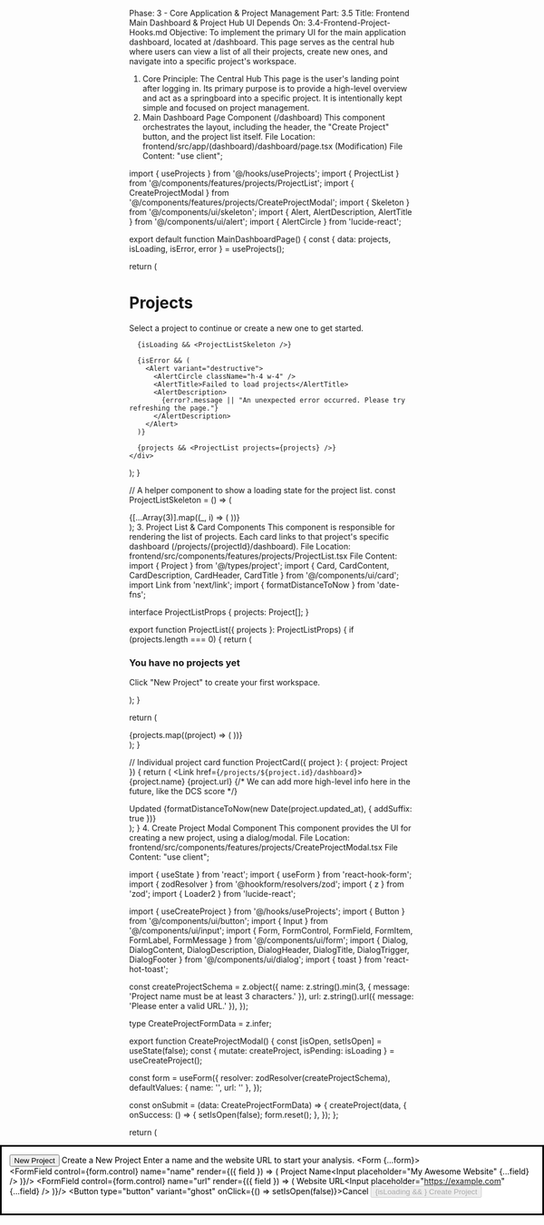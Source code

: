 Phase: 3 - Core Application & Project Management
Part: 3.5
Title: Frontend Main Dashboard & Project Hub UI
Depends On: 3.4-Frontend-Project-Hooks.md
Objective: To implement the primary UI for the main application dashboard, located at /dashboard. This page serves as the central hub where users can view a list of all their projects, create new ones, and navigate into a specific project's workspace.
1. Core Principle: The Central Hub
This page is the user's landing point after logging in. Its primary purpose is to provide a high-level overview and act as a springboard into a specific project. It is intentionally kept simple and focused on project management.
2. Main Dashboard Page Component (/dashboard)
This component orchestrates the layout, including the header, the "Create Project" button, and the project list itself.
File Location: frontend/src/app/(dashboard)/dashboard/page.tsx (Modification)
File Content:
"use client";

import { useProjects } from '@/hooks/useProjects';
import { ProjectList } from '@/components/features/projects/ProjectList';
import { CreateProjectModal } from '@/components/features/projects/CreateProjectModal';
import { Skeleton } from '@/components/ui/skeleton';
import { Alert, AlertDescription, AlertTitle } from '@/components/ui/alert';
import { AlertCircle } from 'lucide-react';

export default function MainDashboardPage() {
  const { data: projects, isLoading, isError, error } = useProjects();

  return (
    <div className="space-y-6">
      <div className="flex items-center justify-between">
        <div>
          <h1 className="text-3xl font-bold tracking-tight">Projects</h1>
          <p className="text-muted-foreground">
            Select a project to continue or create a new one to get started.
          </p>
        </div>
        <CreateProjectModal />
      </div>

      {isLoading && <ProjectListSkeleton />}
      
      {isError && (
        <Alert variant="destructive">
          <AlertCircle className="h-4 w-4" />
          <AlertTitle>Failed to load projects</AlertTitle>
          <AlertDescription>
            {error?.message || "An unexpected error occurred. Please try refreshing the page."}
          </AlertDescription>
        </Alert>
      )}

      {projects && <ProjectList projects={projects} />}
    </div>
  );
}

// A helper component to show a loading state for the project list.
const ProjectListSkeleton = () => (
  <div className="grid gap-4 md:grid-cols-2 lg:grid-cols-3 xl:grid-cols-4">
    {[...Array(3)].map((_, i) => (
      <Skeleton key={i} className="h-40 rounded-lg" />
    ))}
  </div>
);
3. Project List & Card Components
This component is responsible for rendering the list of projects. Each card links to that project's specific dashboard (/projects/{projectId}/dashboard).
File Location: frontend/src/components/features/projects/ProjectList.tsx
File Content:
import { Project } from '@/types/project';
import { Card, CardContent, CardDescription, CardHeader, CardTitle } from '@/components/ui/card';
import Link from 'next/link';
import { formatDistanceToNow } from 'date-fns';

interface ProjectListProps {
  projects: Project[];
}

export function ProjectList({ projects }: ProjectListProps) {
  if (projects.length === 0) {
    return (
      <div className="text-center py-20 border-2 border-dashed rounded-lg">
        <h3 className="text-2xl font-semibold tracking-tight">You have no projects yet</h3>
        <p className="text-muted-foreground mt-2">
          Click "New Project" to create your first workspace.
        </p>
      </div>
    );
  }

  return (
    <div className="grid gap-4 md:grid-cols-2 lg:grid-cols-3 xl:grid-cols-4">
      {projects.map((project) => (
        <ProjectCard key={project.id} project={project} />
      ))}
    </div>
  );
}

// Individual project card
function ProjectCard({ project }: { project: Project }) {
  return (
    <Link href={`/projects/${project.id}/dashboard`}>
      <Card className="hover:shadow-lg hover:border-primary transition-all h-full flex flex-col justify-between">
        <CardHeader>
          <CardTitle className="truncate">{project.name}</CardTitle>
          <CardDescription className="truncate text-blue-500">{project.url}</CardDescription>
        </CardHeader>
        <CardContent>
          {/* We can add more high-level info here in the future, like the DCS score */}
        </CardContent>
        <div className="text-xs text-muted-foreground px-6 pb-4 pt-2">
          Updated {formatDistanceToNow(new Date(project.updated_at), { addSuffix: true })}
        </div>
      </Card>
    </Link>
  );
}
4. Create Project Modal Component
This component provides the UI for creating a new project, using a dialog/modal.
File Location: frontend/src/components/features/projects/CreateProjectModal.tsx
File Content:
"use client";

import { useState } from 'react';
import { useForm } from 'react-hook-form';
import { zodResolver } from '@hookform/resolvers/zod';
import { z } from 'zod';
import { Loader2 } from 'lucide-react';

import { useCreateProject } from '@/hooks/useProjects';
import { Button } from '@/components/ui/button';
import { Input } from '@/components/ui/input';
import { Form, FormControl, FormField, FormItem, FormLabel, FormMessage } from '@/components/ui/form';
import { Dialog, DialogContent, DialogDescription, DialogHeader, DialogTitle, DialogTrigger, DialogFooter } from '@/components/ui/dialog';
import { toast } from 'react-hot-toast';

const createProjectSchema = z.object({
  name: z.string().min(3, { message: 'Project name must be at least 3 characters.' }),
  url: z.string().url({ message: 'Please enter a valid URL.' }),
});

type CreateProjectFormData = z.infer<typeof createProjectSchema>;

export function CreateProjectModal() {
  const [isOpen, setIsOpen] = useState(false);
  const { mutate: createProject, isPending: isLoading } = useCreateProject();

  const form = useForm<CreateProjectFormData>({
    resolver: zodResolver(createProjectSchema),
    defaultValues: { name: '', url: '' },
  });

  const onSubmit = (data: CreateProjectFormData) => {
    createProject(data, {
      onSuccess: () => {
        setIsOpen(false);
        form.reset();
      },
    });
  };
  
  return (
    <Dialog open={isOpen} onOpenChange={setIsOpen}>
      <DialogTrigger asChild>
        <Button>New Project</Button>
      </DialogTrigger>
      <DialogContent>
        <DialogHeader>
          <DialogTitle>Create a New Project</DialogTitle>
          <DialogDescription>
            Enter a name and the website URL to start your analysis.
          </DialogDescription>
        </DialogHeader>
        <Form {...form}>
          <form onSubmit={form.handleSubmit(onSubmit)} className="space-y-4">
            <FormField control={form.control} name="name" render={({ field }) => (
              <FormItem><FormLabel>Project Name</FormLabel><FormControl><Input placeholder="My Awesome Website" {...field} /></FormControl><FormMessage /></FormItem>
            )}/>
            <FormField control={form.control} name="url" render={({ field }) => (
              <FormItem><FormLabel>Website URL</FormLabel><FormControl><Input placeholder="https://example.com" {...field} /></FormControl><FormMessage /></FormItem>
            )}/>
            <DialogFooter>
              <Button type="button" variant="ghost" onClick={() => setIsOpen(false)}>Cancel</Button>
              <Button type="submit" disabled={isLoading}>
                {isLoading && <Loader2 className="mr-2 h-4 w-4 animate-spin" />}
                Create Project
              </Button>
            </DialogFooter>
          </form>
        </Form>
      </DialogContent>
    </Dialog>
  );
}
5. Next Steps
We have now designed the core UI for project management. Users can log in, see their projects, and create new ones. The next step is to build the backend functionality for managing user profiles, which is a key part of the "Account Settings" area.
Next File: 3.6-Backend-User-Profile-Service.md will create the backend service and API endpoints for updating user profiles and changing passwords.